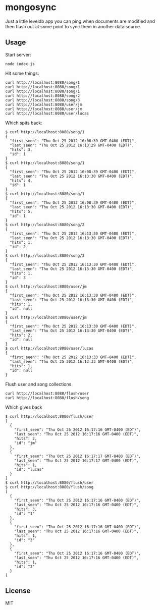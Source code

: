 # mongosync

Just a little leveldb app you can ping when documents are modified and then flush out at some point to sync them in another data source.

## Usage

Start server:

    node index.js

Hit some things:

    curl http://localhost:8080/song/1
    curl http://localhost:8080/song/1
    curl http://localhost:8080/song/1
    curl http://localhost:8080/song/2
    curl http://localhost:8080/song/3
    curl http://localhost:8080/user/jm
    curl http://localhost:8080/user/jm
    curl http://localhost:8080/user/lucas

Which spits back:

    $ curl http://localhost:8080/song/1
    {
      "first_seen": "Thu Oct 25 2012 16:08:39 GMT-0400 (EDT)",
      "last_seen": "Thu Oct 25 2012 16:13:29 GMT-0400 (EDT)",
      "hits": 3,
      "id": 1
    }
    $ curl http://localhost:8080/song/1
    {
      "first_seen": "Thu Oct 25 2012 16:08:39 GMT-0400 (EDT)",
      "last_seen": "Thu Oct 25 2012 16:13:30 GMT-0400 (EDT)",
      "hits": 4,
      "id": 1
    }
    $ curl http://localhost:8080/song/1
    {
      "first_seen": "Thu Oct 25 2012 16:08:39 GMT-0400 (EDT)",
      "last_seen": "Thu Oct 25 2012 16:13:30 GMT-0400 (EDT)",
      "hits": 5,
      "id": 1
    }
    $ curl http://localhost:8080/song/2
    {
      "first_seen": "Thu Oct 25 2012 16:13:30 GMT-0400 (EDT)",
      "last_seen": "Thu Oct 25 2012 16:13:30 GMT-0400 (EDT)",
      "hits": 1,
      "id": 2
    }
    $ curl http://localhost:8080/song/3
    {
      "first_seen": "Thu Oct 25 2012 16:13:30 GMT-0400 (EDT)",
      "last_seen": "Thu Oct 25 2012 16:13:30 GMT-0400 (EDT)",
      "hits": 1,
      "id": 3
    }
    $ curl http://localhost:8080/user/jm
    {
      "first_seen": "Thu Oct 25 2012 16:13:30 GMT-0400 (EDT)",
      "last_seen": "Thu Oct 25 2012 16:13:30 GMT-0400 (EDT)",
      "hits": 1,
      "id": null
    }
    $ curl http://localhost:8080/user/jm
    {
      "first_seen": "Thu Oct 25 2012 16:13:30 GMT-0400 (EDT)",
      "last_seen": "Thu Oct 25 2012 16:13:30 GMT-0400 (EDT)",
      "hits": 2,
      "id": null
    }
    $ curl http://localhost:8080/user/lucas
    {
      "first_seen": "Thu Oct 25 2012 16:13:33 GMT-0400 (EDT)",
      "last_seen": "Thu Oct 25 2012 16:13:33 GMT-0400 (EDT)",
      "hits": 1,
      "id": null
    }

Flush user and song collections

    curl http://localhost:8080/flush/user
    curl http://localhost:8080/flush/song


Which gives back

    $ curl http://localhost:8080/flush/user
    [
      {
        "first_seen": "Thu Oct 25 2012 16:17:16 GMT-0400 (EDT)",
        "last_seen": "Thu Oct 25 2012 16:17:16 GMT-0400 (EDT)",
        "hits": 2,
        "id": "jm"
      },
      {
        "first_seen": "Thu Oct 25 2012 16:17:17 GMT-0400 (EDT)",
        "last_seen": "Thu Oct 25 2012 16:17:17 GMT-0400 (EDT)",
        "hits": 1,
        "id": "lucas"
      }
    ]
    $ curl http://localhost:8080/flush/user
    $ curl http://localhost:8080/flush/song
    [
      {
        "first_seen": "Thu Oct 25 2012 16:17:16 GMT-0400 (EDT)",
        "last_seen": "Thu Oct 25 2012 16:17:16 GMT-0400 (EDT)",
        "hits": 3,
        "id": "1"
      },
      {
        "first_seen": "Thu Oct 25 2012 16:17:16 GMT-0400 (EDT)",
        "last_seen": "Thu Oct 25 2012 16:17:16 GMT-0400 (EDT)",
        "hits": 1,
        "id": "2"
      },
      {
        "first_seen": "Thu Oct 25 2012 16:17:16 GMT-0400 (EDT)",
        "last_seen": "Thu Oct 25 2012 16:17:16 GMT-0400 (EDT)",
        "hits": 1,
        "id": "3"
      }
    ]


## License
MIT

